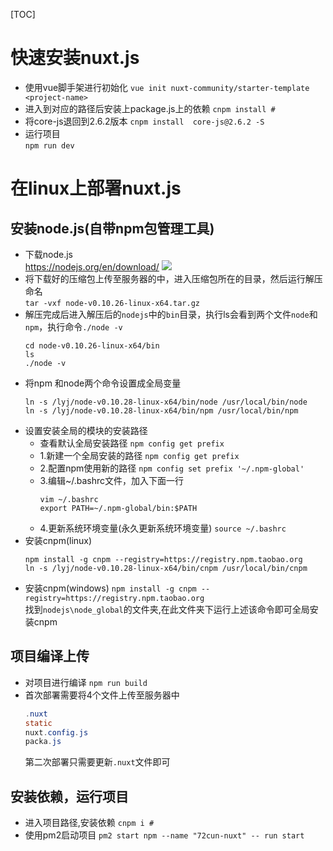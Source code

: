 [TOC]

# 快速安装nuxt.js
- 使用vue脚手架进行初始化
    `vue init nuxt-community/starter-template  <project-name>`
- 进入到对应的路径后安装上package.js上的依赖
    `cnpm install #`
- 将core-js退回到2.6.2版本
    `cnpm install  core-js@2.6.2 -S`
- 运行项目      
    `npm run dev`

# 在linux上部署nuxt.js
## 安装node.js(自带npm包管理工具)
- 下载node.js       
    https://nodejs.org/en/download/
    ![](D:\note\.img\cms522565.png)
- 将下载好的压缩包上传至服务器的中，进入压缩包所在的目录，然后运行解压命名      
    `tar -vxf node-v0.10.26-linux-x64.tar.gz`
- 解压完成后进入解压后的`nodejs`中的`bin`目录，执行ls会看到两个文件`node`和`npm`，执行命令`./node -v`
    ```shell
    cd node-v0.10.26-linux-x64/bin
    ls
    ./node -v
    ```
- 将npm 和node两个命令设置成全局变量
    ```shell
    ln -s /lyj/node-v0.10.28-linux-x64/bin/node /usr/local/bin/node
    ln -s /lyj/node-v0.10.28-linux-x64/bin/npm /usr/local/bin/npm
    ```
- 设置安装全局的模块的安装路径
    - 查看默认全局安装路径
    `npm config get prefix`
    - 1.新建一个全局安装的路径
    `npm config get prefix`
    - 2.配置npm使用新的路径
    `npm config set prefix '~/.npm-global'`
    - 3.编辑~/.bashrc文件，加入下面一行
        ```shell
        vim ~/.bashrc 
        export PATH=~/.npm-global/bin:$PATH
        ```
    - 4.更新系统环境变量(永久更新系统环境变量)
    `source ~/.bashrc`
- 安装cnpm(linux)
    ```shell
    npm install -g cnpm --registry=https://registry.npm.taobao.org
    ln -s /lyj/node-v0.10.28-linux-x64/bin/cnpm /usr/local/bin/cnpm
    ```
- 安装cnpm(windows)
`npm install -g cnpm --registry=https://registry.npm.taobao.org`  
找到`nodejs\node_global`的文件夹,在此文件夹下运行上述该命令即可全局安装cnpm

## 项目编译上传
- 对项目进行编译
    `npm run build`
- 首次部署需要将4个文件上传至服务器中
    ```java
    .nuxt
    static
    nuxt.config.js
    packa.js
    ```
    第二次部署只需要更新`.nuxt`文件即可

## 安装依赖，运行项目
- 进入项目路径,安装依赖
    `cnpm i #`
- 使用pm2启动项目 
    `pm2 start npm --name "72cun-nuxt" -- run start`